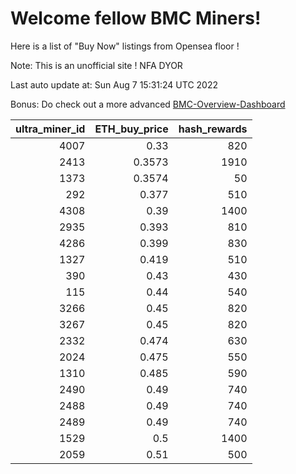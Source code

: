 # Welcome fellow BMC Miners!
Here is a list of "Buy Now" listings from Opensea floor !

Note: This is an unofficial site ! NFA DYOR

Last auto update at: Sun Aug  7 15:31:24 UTC 2022

Bonus: Do check out a more advanced [BMC-Overview-Dashboard](https://dune.com/defifunk/BMC-Overview-Dashboard)


|   ultra_miner_id |   ETH_buy_price |   hash_rewards |
|-----------------:|----------------:|---------------:|
|             4007 |          0.33   |            820 |
|             2413 |          0.3573 |           1910 |
|             1373 |          0.3574 |             50 |
|              292 |          0.377  |            510 |
|             4308 |          0.39   |           1400 |
|             2935 |          0.393  |            810 |
|             4286 |          0.399  |            830 |
|             1327 |          0.419  |            510 |
|              390 |          0.43   |            430 |
|              115 |          0.44   |            540 |
|             3266 |          0.45   |            820 |
|             3267 |          0.45   |            820 |
|             2332 |          0.474  |            630 |
|             2024 |          0.475  |            550 |
|             1310 |          0.485  |            590 |
|             2490 |          0.49   |            740 |
|             2488 |          0.49   |            740 |
|             2489 |          0.49   |            740 |
|             1529 |          0.5    |           1400 |
|             2059 |          0.51   |            500 |
